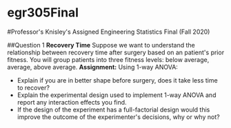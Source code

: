 # egr305Final
#Professor's Knisley's Assigned Engineering Statistics Final (Fall 2020)

##Question 1
**Recovery Time**
Suppose we want to understand the relationship between recovery time after surgery based on an patient's prior fitness. You will group patients into three fitness levels: below average, average, above average. 
**Assignment:**
Using 1-way ANOVA: 
- Explain if you are in better shape before surgery, does it take less time to recover? 
- Explain the experimental design used to implement 1-way ANOVA and report any interaction effects you find.
- If the design of the experiment has a full-factorial design would this improve the outcome of the experimenter's decisions, why or why not?
